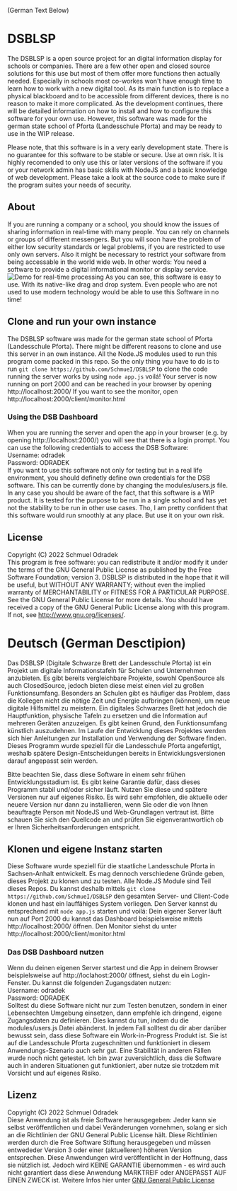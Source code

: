(German Text Below)
# DSBLSP
The DSBLSP is a open source project for an digital information display for schools or companies. There are a few other open and closed source solutions for this use but most of them offer more functions then actually needed.
Especially in schools most co-workes won't have enough time to learn how to work with a new digital tool. As its main function is to replace a physical blackboard and to be accessible from different devices, there is no reason to make it more complicated.
As the development continues, there will be detailed information on how to install and how to configure this software for your own use. However, this software was made for the german state school of Pforta (Landesschule Pforta) and may be ready to use in the WIP release.

Please note, that this software is in a very early development state. There is no guarantee for this software to be stable or secure. Use at own risk.
It is highly recomended to only use this or later versions of the software if you or your network admin has basic skills with NodeJS and a basic knowledge of web development. Please take a look at the source code to make sure if the program suites your needs of security.

## About
If you are running a company or a school, you should know the issues of sharing information in real-time with many people.
You can rely on channels or groups of different messengers. But you will soon have the problem of either low security standards
or legal problems, if you are restricted to use only own servers. Also it might be necessary to restrict your software
from being accessable in the world wide web. In other words: You need a software to provide a digital informational monitor
or display service.
![Demo for real-time processing](https://github.com/SchmueI/DSBLSP/demos/rtp.gif)
As you can see, this software is easy to use. With its native-like drag and drop system. Even people who are not used to use
modern technology would be able to use this Software in no time!

## Clone and run your own instance
The DSBLSP software was made for the german state school of Pforta (Landesschule Pforta). There might be different reasons to clone and use this server in an own instance.
All the Node.JS modules used to run this program come packed in this repo. So the only thing you have to do is to run `git clone https://github.com/SchmueI/DSBLSP` to clone the code
running the server works by using `node app.js` voilá! Your server is now running on port 2000 and can be reached in your browser by opening http://localhost:2000/
If you want to see the monitor, open http://localhost:2000/client/monitor.html

### Using the DSB Dashboard
When you are running the server and open the app in your browser (e.g. by opening http://localhost:2000/) you will see that there is a login prompt. You can use the following
credentials to access the DSB Software:  
Username: odradek  
Password: ODRADEK  
If you want to use this software not only for testing but in a real life environment, you should definetly define own credentials for the DSB software.
This can be currently done by changing the modules/users.js file. In any case you should be aware of the fact, that this software is a WIP product.
It is tested for the purpose to be run in a single school and has yet not the stability to be run in other use cases. Tho, I am pretty confident
that this software would run smoothly at any place. But use it on your own risk.

## License
Copyright (C) 2022  Schmuel Odradek  
This program is free software: you can redistribute it and/or modify
it under the terms of the GNU General Public License as published by
the Free Software Foundation; version 3.
DSBLSP is distributed in the hope that it will be useful,
but WITHOUT ANY WARRANTY; without even the implied warranty of
MERCHANTABILITY or FITNESS FOR A PARTICULAR PURPOSE.  See the
GNU General Public License for more details.
You should have received a copy of the GNU General Public License
along with this program.  If not, see <http://www.gnu.org/licenses/>.

# Deutsch (German Desctipion)
Das DSBLSP (Digitale Schwarze Brett der Landesschule Pforta) ist ein Projekt um digitale Informationstafeln für Schulen und Unternehmen anzubieten. Es gibt bereits vergleichbare Projekte, sowohl OpenSource als auch ClosedSource, jedoch bieten diese meist einen viel zu großen Funktionsumfang.
Besonders an Schulen gibt es häufiger das Problem, dass die Kollegen nicht die nötige Zeit und Energie aufbringen (können), um neue digitale Hilfsmittel zu meistern. Ein digitales Schwarzes Brett hat jedoch die Hauptfunktion, physische Tafeln zu ersetzen und die Information auf mehreren Geräten anzuzeigen. Es gibt keinen Grund, den Funktionsumfang künstlich auszudehnen.
Im Laufe der Entwicklung dieses Projektes werden sich hier Anleitungen zur Installation und Verwendung der Software finden. Dieses Programm wurde speziell für die Landesschule Pforta angefertigt, weshalb spätere Design-Entscheidungen bereits in Entwicklungsversionen darauf angepasst sein werden.

Bitte beachten Sie, dass diese Software in einem sehr frühen Entwicklungsstadium ist. Es gibt keine Garantie dafür, dass dieses Programm stabil und/oder sicher läuft. Nutzen Sie diese und spätere Versionen nur auf eigenes Risiko.
Es wird sehr empfohlen, die aktuelle oder neuere Version nur dann zu installieren, wenn Sie oder die von Ihnen beauftragte Person mit NodeJS und Web-Grundlagen vertraut ist. Bitte schauen Sie sich den Quellcode an und prüfen Sie eigenverantwortlich ob er Ihren Sicherheitsanforderungen entspricht.

## Klonen und eigene Instanz starten
Diese Software wurde speziell für die staatliche Landesschule Pforta in Sachsen-Anhalt entwickelt. Es mag dennoch verschiedene Gründe geben, dieses Projekt zu klonen und zu testen.
Alle Node.JS Module sind Teil dieses Repos. Du kannst deshalb mittels `git clone https://github.com/SchmueI/DSBLSP` den gesamten Server- und Client-Code klonen und hast ein lauffähiges
System vorliegen. Den Server kannst du entsprechend mit `node app.js` starten und voilá: Dein eigener Server läuft nun auf Port 2000 du kannst das Dashboard beispielsweise mittels http://localhost:2000/
öffnen. Den Monitor siehst du unter http://localhost:2000/client/monitor.html

### Das DSB Dashboard nutzen
Wenn du deinen eigenen Server startest und die App in deinem Browser beispielsweise auf http://loclahost:2000/ öffnest, siehst du ein Login-Fenster.
Du kannst die folgenden Zugangsdaten nutzen:   
Username: odradek  
Password: ODRADEK  
Solltest du diese Software nicht nur zum Testen benutzen, sondern in einer Lebensechten Umgebung einsetzen, dann empfehle ich dringend, eigene
Zugangsdaten zu definieren. Dies kannst du tun, indem du die modules/users.js Datei abänderst. In jedem Fall solltest du dir aber darüber bewusst
sein, dass diese Software ein Work-in-Progress Produkt ist. Sie ist auf die Landesschule Pforta zugeschnitten und funktioniert in diesem Anwendungs-Szenario
auch sehr gut. Eine Stabilität in anderen Fällen wurde noch nicht getestet. Ich bin zwar zuversichtlich, dass die Software auch in anderen Situationen
gut funktioniert, aber nutze sie trotzdem mit Vorsicht und auf eigenes Risiko.

## Lizenz
Copyright (C) 2022  Schmuel Odradek  
Diese Anwendung ist als freie Software herausgegeben: Jeder kann sie selbst veröffentlichen 
und dabei Veränderungen vornehmen, solang er sich an die Richtlinien der 
GNU General Public License hält. Diese Richtlinien werden durch die Free Software Stiftung herausgegeben 
und müssen entwededer Version 3 oder einer (aktuelleren) höheren Version entsprechen. 
Diese Anwendungen wird veröffentlicht in der Hoffnung, dass sie nützlich ist.  Jedoch wird KEINE GARANTIE übernommen - 
es wird auch nicht garantiert dass diese Anwendung MARKTREIF oder ANGEPASST AUF EINEN ZWECK ist. 
Weitere Infos hier unter <a href='https://www.gnu.org/licenses/gpl-3.0.de.html'>GNU General Public License</a>